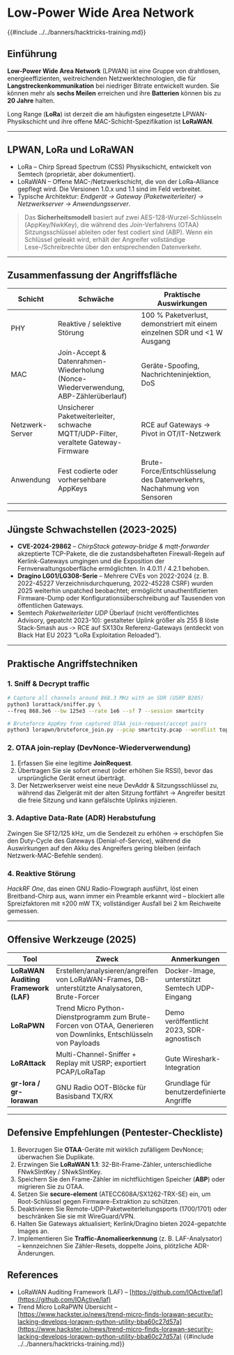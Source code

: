 # Low-Power Wide Area Network

{{#include ../../banners/hacktricks-training.md}}

## Einführung

**Low-Power Wide Area Network** (LPWAN) ist eine Gruppe von drahtlosen, energieeffizienten, weitreichenden Netzwerktechnologien, die für **Langstreckenkommunikation** bei niedriger Bitrate entwickelt wurden. Sie können mehr als **sechs Meilen** erreichen und ihre **Batterien** können bis zu **20 Jahre** halten.

Long Range (**LoRa**) ist derzeit die am häufigsten eingesetzte LPWAN-Physikschicht und ihre offene MAC-Schicht-Spezifikation ist **LoRaWAN**.

---

## LPWAN, LoRa und LoRaWAN

* LoRa – Chirp Spread Spectrum (CSS) Physikschicht, entwickelt von Semtech (proprietär, aber dokumentiert).
* LoRaWAN – Offene MAC-/Netzwerkschicht, die von der LoRa-Alliance gepflegt wird. Die Versionen 1.0.x und 1.1 sind im Feld verbreitet.
* Typische Architektur: *Endgerät → Gateway (Paketweiterleiter) → Netzwerkserver → Anwendungsserver*.

> Das **Sicherheitsmodell** basiert auf zwei AES-128-Wurzel-Schlüsseln (AppKey/NwkKey), die während des *Join*-Verfahrens (OTAA) Sitzungsschlüssel ableiten oder fest codiert sind (ABP). Wenn ein Schlüssel geleakt wird, erhält der Angreifer vollständige Lese-/Schreibrechte über den entsprechenden Datenverkehr.

---

## Zusammenfassung der Angriffsfläche

| Schicht | Schwäche | Praktische Auswirkungen |
|---------|----------|------------------------|
| PHY     | Reaktive / selektive Störung | 100 % Paketverlust, demonstriert mit einem einzelnen SDR und <1 W Ausgang |
| MAC     | Join-Accept & Datenrahmen-Wiederholung (Nonce-Wiederverwendung, ABP-Zählerüberlauf) | Geräte-Spoofing, Nachrichteninjektion, DoS |
| Netzwerk-Server | Unsicherer Paketweiterleiter, schwache MQTT/UDP-Filter, veraltete Gateway-Firmware | RCE auf Gateways → Pivot in OT/IT-Netzwerk |
| Anwendung | Fest codierte oder vorhersehbare AppKeys | Brute-Force/Entschlüsselung des Datenverkehrs, Nachahmung von Sensoren |

---

## Jüngste Schwachstellen (2023-2025)

* **CVE-2024-29862** – *ChirpStack gateway-bridge & mqtt-forwarder* akzeptierte TCP-Pakete, die die zustandsbehafteten Firewall-Regeln auf Kerlink-Gateways umgingen und die Exposition der Fernverwaltungsoberfläche ermöglichten. In 4.0.11 / 4.2.1 behoben.
* **Dragino LG01/LG308-Serie** – Mehrere CVEs von 2022-2024 (z. B. 2022-45227 Verzeichnisdurchquerung, 2022-45228 CSRF) wurden 2025 weiterhin unpatched beobachtet; ermöglicht unauthentifizierten Firmware-Dump oder Konfigurationsüberschreibung auf Tausenden von öffentlichen Gateways.
* Semtech *Paketweiterleiter UDP* Überlauf (nicht veröffentlichtes Advisory, gepatcht 2023-10): gestalteter Uplink größer als 255 B löste Stack-Smash aus ‑> RCE auf SX130x Referenz-Gateways (entdeckt von Black Hat EU 2023 “LoRa Exploitation Reloaded”).

---

## Praktische Angriffstechniken

### 1. Sniff & Decrypt traffic
```bash
# Capture all channels around 868.3 MHz with an SDR (USRP B205)
python3 lorattack/sniffer.py \
--freq 868.3e6 --bw 125e3 --rate 1e6 --sf 7 --session smartcity

# Bruteforce AppKey from captured OTAA join-request/accept pairs
python3 lorapwn/bruteforce_join.py --pcap smartcity.pcap --wordlist top1m.txt
```
### 2. OTAA join-replay (DevNonce-Wiederverwendung)

1. Erfassen Sie eine legitime **JoinRequest**.
2. Übertragen Sie sie sofort erneut (oder erhöhen Sie RSSI), bevor das ursprüngliche Gerät erneut überträgt.
3. Der Netzwerkserver weist eine neue DevAddr & Sitzungsschlüssel zu, während das Zielgerät mit der alten Sitzung fortfährt → Angreifer besitzt die freie Sitzung und kann gefälschte Uplinks injizieren.

### 3. Adaptive Data-Rate (ADR) Herabstufung

Zwingen Sie SF12/125 kHz, um die Sendezeit zu erhöhen → erschöpfen Sie den Duty-Cycle des Gateways (Denial-of-Service), während die Auswirkungen auf den Akku des Angreifers gering bleiben (einfach Netzwerk-MAC-Befehle senden).

### 4. Reaktive Störung

*HackRF One*, das einen GNU Radio-Flowgraph ausführt, löst einen Breitband-Chirp aus, wann immer ein Preamble erkannt wird – blockiert alle Spreizfaktoren mit ≤200 mW TX; vollständiger Ausfall bei 2 km Reichweite gemessen.

---

## Offensive Werkzeuge (2025)

| Tool | Zweck | Anmerkungen |
|------|---------|-------|
| **LoRaWAN Auditing Framework (LAF)** | Erstellen/analysieren/angreifen von LoRaWAN-Frames, DB-unterstützte Analysatoren, Brute-Forcer | Docker-Image, unterstützt Semtech UDP-Eingang |
| **LoRaPWN** | Trend Micro Python-Dienstprogramm zum Brute-Forcen von OTAA, Generieren von Downlinks, Entschlüsseln von Payloads | Demo veröffentlicht 2023, SDR-agnostisch |
| **LoRAttack** | Multi-Channel-Sniffer + Replay mit USRP; exportiert PCAP/LoRaTap | Gute Wireshark-Integration |
| **gr-lora / gr-lorawan** | GNU Radio OOT-Blöcke für Basisband TX/RX | Grundlage für benutzerdefinierte Angriffe |

---

## Defensive Empfehlungen (Pentester-Checkliste)

1. Bevorzugen Sie **OTAA**-Geräte mit wirklich zufälligem DevNonce; überwachen Sie Duplikate.
2. Erzwingen Sie **LoRaWAN 1.1**: 32-Bit-Frame-Zähler, unterschiedliche FNwkSIntKey / SNwkSIntKey.
3. Speichern Sie den Frame-Zähler im nichtflüchtigen Speicher (**ABP**) oder migrieren Sie zu OTAA.
4. Setzen Sie **secure-element** (ATECC608A/SX1262-TRX-SE) ein, um Root-Schlüssel gegen Firmware-Extraktion zu schützen.
5. Deaktivieren Sie Remote-UDP-Paketweiterleitungsports (1700/1701) oder beschränken Sie sie mit WireGuard/VPN.
6. Halten Sie Gateways aktualisiert; Kerlink/Dragino bieten 2024-gepatchte Images an.
7. Implementieren Sie **Traffic-Anomalieerkennung** (z. B. LAF-Analysator) – kennzeichnen Sie Zähler-Resets, doppelte Joins, plötzliche ADR-Änderungen.

## References

* LoRaWAN Auditing Framework (LAF) – [https://github.com/IOActive/laf](https://github.com/IOActive/laf)
* Trend Micro LoRaPWN Übersicht – [https://www.hackster.io/news/trend-micro-finds-lorawan-security-lacking-develops-lorapwn-python-utility-bba60c27d57a](https://www.hackster.io/news/trend-micro-finds-lorawan-security-lacking-develops-lorapwn-python-utility-bba60c27d57a)
{{#include ../../banners/hacktricks-training.md}}

